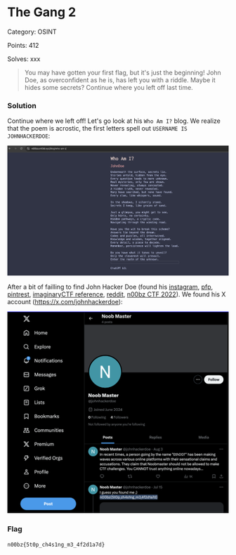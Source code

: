 # The Gang 2

Category: OSINT

Points: 412

Solves: xxx

>You may have gotten your first flag, but it's just the beginning! John Doe, as overconfident as he is, has left you with a riddle. Maybe it hides some secrets? Continue where you left off last time. 

### Solution

Continue where we left off! Let's go look at his `Who Am I?` blog. We realize that the poem is acrostic, the first letters spell out `USERNAME IS JOHNHACKERDOE`:

![Poem](/images/TheGang2Poem.png)

After a bit of failling to find John Hacker Doe (found his [instagram](https://www.instagram.com/noobpeople9999/), [pfp](https://backiee.com/wallpaper/fantasy/223891), [pintrest](https://www.pinterest.com/hackerdoe/), [imaginaryCTF reference](https://www.instagram.com/p/C-Npqj4J1HX/), [reddit](https://www.reddit.com/user/johnhackerdoe/), [n00bz CTF 2022](https://github.com/n00bzUnit3d/n00bzCTF-OfficialWriteups/tree/main/osint/john_doe)). We found his X account (https://x.com/johnhackerdoe):

![X Account](/images/TheGang2Twitter.png)


### Flag

```n00bz{5t0p_ch4s1ng_m3_4f2d1a7d} ```